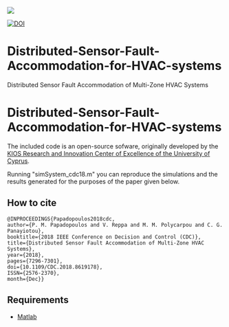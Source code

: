<a href="http://www.kios.ucy.ac.cy"><img src="http://www.kios.ucy.ac.cy/templates/favourite/images/kios_logo_hover.png"/><a>

[![DOI](https://zenodo.org/badge/DOI/10.5281/zenodo.831493.svg)](https://doi.org/10.1109/CDC.2018.8619178)


# Distributed-Sensor-Fault-Accommodation-for-HVAC-systems
Distributed Sensor Fault Accommodation of Multi-Zone HVAC Systems

Distributed-Sensor-Fault-Accommodation-for-HVAC-systems
==================================

The included code is an open-source sofware, originally developed by the [KIOS Research and Innovation Center of Excellence of the University of Cyprus](http://www.kios.ucy.ac.cy/).

Running "simSystem_cdc18.m" you can reproduce the simulations and the results generated for the purposes of the paper given below.


## How to cite 

```
@INPROCEEDINGS{Papadopoulos2018cdc, 
author={P. M. Papadopoulos and V. Reppa and M. M. Polycarpou and C. G. Panayiotou}, 
booktitle={2018 IEEE Conference on Decision and Control (CDC)}, 
title={Distributed Sensor Fault Accommodation of Multi-Zone HVAC Systems}, 
year={2018}, 
pages={7296-7301}, 
doi={10.1109/CDC.2018.8619178}, 
ISSN={2576-2370}, 
month={Dec}}
```

## Requirements 

* [Matlab](http://www.mathworks.com/)

